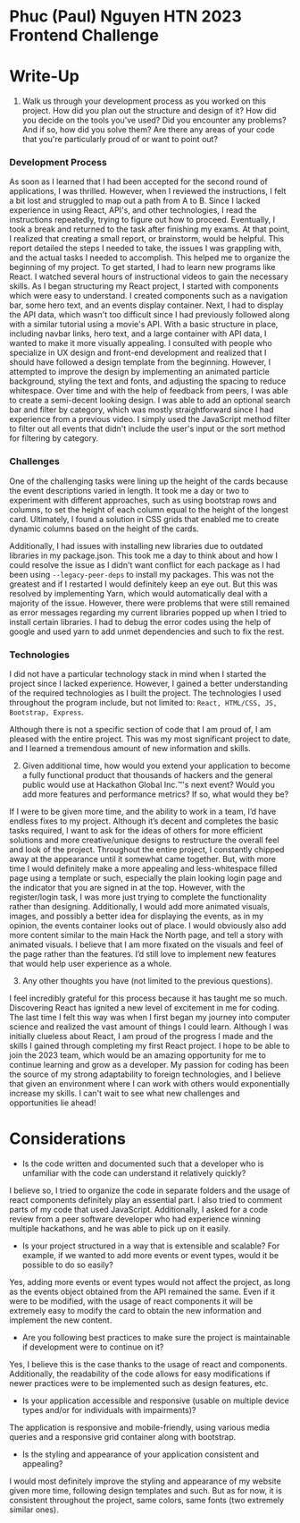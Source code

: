 # Phuc (Paul) Nguyen HTN 2023 Frontend Challenge

# Write-Up
1. Walk us through your development process as you worked on this project. How did you plan out the structure and design of it? How did you decide on the tools you've used? Did you encounter any problems? And if so, how did you solve them? Are there any areas of your code that you're particularly proud of or want to point out?

### Development Process
As soon as I learned that I had been accepted for the second round of applications, I was thrilled. However, when I reviewed the instructions, I felt a bit lost and struggled to map out a path from A to B. Since I lacked experience in using React, API's, and other technologies, I read the instructions repeatedly, trying to figure out how to proceed. Eventually, I took a break and returned to the task after finishing my exams. At that point, I realized that creating a small report, or brainstorm, would be helpful. This report detailed the steps I needed to take, the issues I was grappling with, and the actual tasks I needed to accomplish. This helped me to organize the beginning of my project. To get started, I had to learn new programs like React. I watched several hours of instructional videos to gain the necessary skills. As I began structuring my React project, I started with components which were easy to understand. I created components such as a navigation bar, some hero text, and an events display container. Next, I had to display the API data, which wasn't too difficult since I had previously followed along with a similar tutorial using a movie's API. With a basic structure in place, including navbar links, hero text, and a large container with API data, I wanted to make it more visually appealing. I consulted with people who specialize in UX design and front-end development and realized that I should have followed a design template from the beginning. However, I attempted to improve the design by implementing an animated particle background, styling the text and fonts, and adjusting the spacing to reduce whitespace. Over time and with the help of feedback from peers, I was able to create a semi-decent looking design. I was able to add an optional search bar and filter by category, which was mostly straightforward since I had experience from a previous video. I simply used the JavaScript method filter to filter out all events that didn't include the user's input or the sort method for filtering by category. 

### Challenges
One of the challenging tasks were lining up the height of the cards because the event descriptions varied in length. It took me a day or two to experiment with different approaches, such as using bootstrap rows and columns, to set the height of each column equal to the height of the longest card. Ultimately, I found a solution in CSS grids that enabled me to create dynamic columns based on the height of the cards. 

Additionally, I had issues with installing new libraries due to outdated libraries in my package.json. This took me a day to think about and how I could resolve the issue as I didn't want conflict for each package as I had been using `--legacy-peer-deps` to install my packages. This was not the greatest and if I restarted I would definitely keep an eye out. But this was resolved by implementing Yarn, which would automatically deal with a majority of the issue. However, there were problems that were still remained as error messages regarding my current libraries popped up when I tried to install certain libraries. I had to debug the error codes using the help of google and used yarn to add unmet dependencies and such to fix the rest.

### Technologies
I did not have a particular technology stack in mind when I started the project since I lacked experience. However, I gained a better understanding of the required technologies as I built the project. The technologies I used throughout the program include, but not limited to: `React, HTML/CSS, JS, Bootstrap, Express`.

Although there is not a specific section of code that I am proud of, I am pleased with the entire project. This was my most significant project to date, and I learned a tremendous amount of new information and skills.

2. Given additional time, how would you extend your application to become a fully functional product that thousands of hackers and the general public would use at Hackathon Global Inc.™'s next event? Would you add more features and performance metrics? If so, what would they be?

If I were to be given more time, and the ability to work in a team, I’d have endless fixes to my project. Although it’s decent and completes the basic tasks required, I want to ask for the ideas of others for more efficient solutions and more creative/unique designs to restructure the overall feel and look of the project. Throughout the entire project, I constantly chipped away at the appearance until it somewhat came together. But, with more time I would definitely make a more appealing and less-whitespace filled page using a template or such, especially the plain looking login page and the indicator that you are signed in at the top. However, with the register/login task, I was more just trying to complete the functionality rather than designing. Additionally, I would add more animated visuals, images, and possibly a better idea for displaying the events, as in my opinion, the events container looks out of place. I would obviously also add more content similar to the main Hack the North page, and tell a story with animated visuals. I believe that I am more fixated on the visuals and feel of the page rather than the features. I’d still love to implement new features that would help user experience as a whole.

3. Any other thoughts you have (not limited to the previous questions).

I feel incredibly grateful for this process because it has taught me so much. Discovering React has ignited a new level of excitement in me for coding. The last time I felt this way was when I first began my journey into computer science and realized the vast amount of things I could learn. Although I was initially clueless about React, I am proud of the progress I made and the skills I gained through completing my first React project. I hope to be able to join the 2023 team, which would be an amazing opportunity for me to continue learning and grow as a developer. My passion for coding has been the source of my strong adaptability to foreign technologies, and I believe that given an environment where I can work with others would exponentially increase my skills. I can't wait to see what new challenges and opportunities lie ahead!

# Considerations
- Is the code written and documented such that a developer who is unfamiliar with the code can understand it relatively quickly?

I believe so, I tried to organize the code in separate folders and the usage of react components definitely play an essential part. I also tried to comment parts of my code that used JavaScript. Additionally, I asked for a code review from a peer software developer who had experience winning multiple hackathons, and he was able to pick up on it easily.

- Is your project structured in a way that is extensible and scalable? For example, if we wanted to add more events or event types, would it be possible to do so easily?

Yes, adding more events or event types would not affect the project, as long as the events object obtained from the API remained the same. Even if it were to be modified, with the usage of react components it will be extremely easy to modify the card to obtain the new information and implement the new content.

- Are you following best practices to make sure the project is maintainable if development were to continue on it?

Yes, I believe this is the case thanks to the usage of react and components. Additionally, the readability of the code allows for easy modifications if newer practices were to be implemented such as design features, etc.

- Is your application accessible and responsive (usable on multiple device types and/or for individuals with impairments)?

The application is responsive and mobile-friendly, using various media queries and a responsive grid container along with bootstrap.

- Is the styling and appearance of your application consistent and appealing?

I would most definitely improve the styling and appearance of my website given more time, following design templates and such. But as for now, it is consistent throughout the project, same colors, same fonts (two extremely similar ones).
